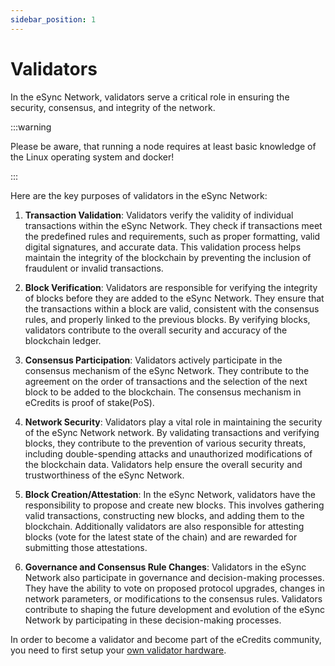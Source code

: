 ```yaml
---
sidebar_position: 1
---
```


# Validators
In the eSync Network, validators serve a critical role in ensuring the security, consensus, and integrity of the network. 

:::warning

Please be aware, that running a node requires at least basic knowledge of the Linux operating system and docker!

:::

Here are the key purposes of validators in the eSync Network:

1. **Transaction Validation**: Validators verify the validity of individual transactions within the eSync Network. They check if transactions meet the predefined rules and requirements, such as proper formatting, valid digital signatures, and accurate data. This validation process helps maintain the integrity of the blockchain by preventing the inclusion of fraudulent or invalid transactions.

2. **Block Verification**: Validators are responsible for verifying the integrity of blocks before they are added to the eSync Network. They ensure that the transactions within a block are valid, consistent with the consensus rules, and properly linked to the previous blocks. By verifying blocks, validators contribute to the overall security and accuracy of the blockchain ledger.

3. **Consensus Participation**: Validators actively participate in the consensus mechanism of the eSync Network. They contribute to the agreement on the order of transactions and the selection of the next block to be added to the blockchain. The consensus mechanism in eCredits is proof of stake(PoS).

4. **Network Security**: Validators play a vital role in maintaining the security of the eSync Network network. By validating transactions and verifying blocks, they contribute to the prevention of various security threats, including double-spending attacks and unauthorized modifications of the blockchain data. Validators help ensure the overall security and trustworthiness of the eSync Network.

5. **Block Creation/Attestation**: In the eSync Network, validators have the responsibility to propose and create new blocks. This involves gathering valid transactions, constructing new blocks, and adding them to the blockchain. Additionally validators are also responsible for attesting blocks (vote for the latest state of the chain) and are rewarded for submitting those attestations.

6. **Governance and Consensus Rule Changes**: Validators in the eSync Network also participate in governance and decision-making processes. They  have the ability to vote on proposed protocol upgrades, changes in network parameters, or modifications to the consensus rules. Validators contribute to shaping the future development and evolution of the eSync Network by participating in these decision-making processes.

In order to become a validator and become part of the eCredits community, you need to first setup your [own validator hardware](node_setup.md).

